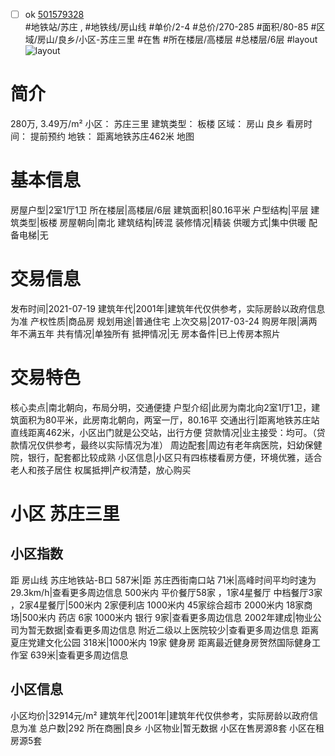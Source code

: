 - [ ] ok [501579328](https://bj.5i5j.com/ershoufang/501579328.html)  
 #地铁站/苏庄 ,  #地铁线/房山线
#单价/2-4 #总价/270-285 #面积/80-85   #区域/房山/良乡/小区-苏庄三里 #在售 #所在楼层/高楼层 #总楼层/6层 #layout 
![layout](http://image2a.5i5j.com/bdir/layout/631340.jpg_P5.jpg) 
# 简介 
 280万,  3.49万/m² 
小区： 苏庄三里
建筑类型： 板楼
区域： 房山 良乡
看房时间： 提前预约
地铁： 距离地铁苏庄462米 地图
# 基本信息 
 房屋户型|2室1厅1卫
所在楼层|高楼层/6层
建筑面积|80.16平米
户型结构|平层
建筑类型|板楼
房屋朝向|南北
建筑结构|砖混
装修情况|精装
供暖方式|集中供暖
配备电梯|无
# 交易信息 
 发布时间|2021-07-19
建筑年代|2001年|建筑年代仅供参考，实际房龄以政府信息为准
产权性质|商品房
规划用途|普通住宅
上次交易|2017-03-24
购房年限|满两年不满五年
共有情况|单独所有
抵押情况|无
房本备件|已上传房本照片
# 交易特色 
 核心卖点|南北朝向，布局分明，交通便捷
户型介绍|此房为南北向2室1厅1卫，建筑面积为80平米，此房南北朝向，两室一厅，80.16平
交通出行|距离地铁苏庄站直线距离462米，小区出门就是公交站，出行方便
贷款情况|业主接受：均可。（贷款情况仅供参考，最终以实际情况为准）
周边配套|周边有老年病医院，妇幼保健院，银行，配套都比较成熟
小区信息|小区只有四栋楼看房方便，环境优雅，适合老人和孩子居住
权属抵押|产权清楚，放心购买
# 小区 苏庄三里
## 小区指数 
 距 房山线 苏庄地铁站-B口 587米|距 苏庄西街南口站 71米|高峰时间平均时速为29.3km/h|查看更多周边信息
500米内 平价餐厅58家 ，1家4星餐厅
中档餐厅3家 ，2家4星餐厅|500米内 2家便利店
1000米内 45家综合超市
2000米内 18家商场|500米内 药店 6家
1000米内 银行 9家|查看更多周边信息
2002年建成|物业公司为暂无数据|查看更多周边信息
附近二级以上医院较少|查看更多周边信息
距离 夏庄党建文化公园 318米|1000米内 19家 健身房
距离最近健身房贺然国际健身工作室 639米|查看更多周边信息
## 小区信息 
 小区均价|32914元/m²
建筑年代|2001年|建筑年代仅供参考，实际房龄以政府信息为准
总户数|292
所在商圈|良乡
小区物业|暂无数据
小区在售房源8套
小区在租房源5套
